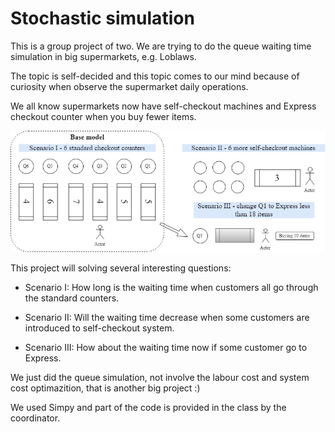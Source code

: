 # Stochastic simulation

This is a group project of two. We are trying to do the queue waiting time simulation in big supermarkets, e.g. Loblaws.

The topic is self-decided and this topic comes to our mind because of curiosity when observe the supermarket daily operations.

We all know supermarkets now have self-checkout machines and Express checkout counter when you buy fewer items.

![Alt text](Stochastic%20simulation/Scenario%20explained.png)

This project will solving several interesting questions:
  
  - Scenario I: How long is the waiting time when customers all go through the standard counters.
  
  - Scenario II: Will the waiting time decrease when some customers are introduced to self-checkout system.
  
  - Scenario III: How about the waiting time now if some customer go to Express.
  
  We just did the queue simulation, not involve the labour cost and system cost optimazition, that is another big project :)
  
  We used Simpy and part of the code is provided in the class by the coordinator.
